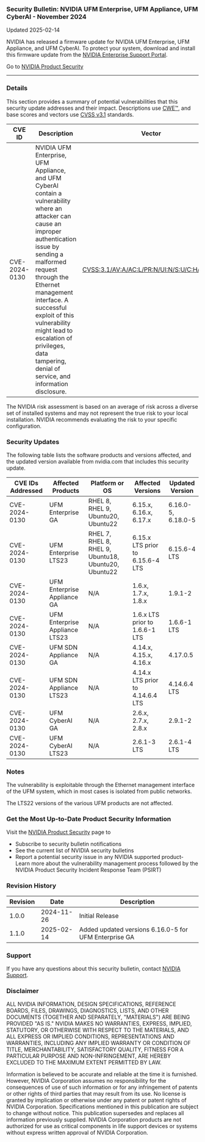 ### Security Bulletin: NVIDIA UFM Enterprise, UFM Appliance, UFM CyberAI - November 2024

Updated 2025-02-14

NVIDIA has released a firmware update for NVIDIA UFM Enterprise, UFM Appliance, and UFM CyberAI. To protect your system, download and install this firmware update from the <a href="https://enterprise-support.nvidia.com/s/">NVIDIA Enterprise Support Portal</a>.

Go to [NVIDIA Product Security](https://www.nvidia.com/security/)

_______________________________________________________________________________________________________________________________________________

### Details

This section provides a summary of potential vulnerabilities that this security update addresses and their impact. Descriptions use [CWE™](https://cwe.mitre.org/), and base scores and vectors use [CVSS v3.1](https://www.first.org/cvss/specification-document) standards.

| **CVE ID** | **Description** | **Vector** | **Base Score** | **Severity** | **CWE** | **Impacts** |
| ---------- | ---------------- | ---------- | -------------- | ------------ | -------- | ------------ |
| CVE-2024-0130 | NVIDIA UFM Enterprise, UFM Appliance, and UFM CyberAI contain a vulnerability where an attacker can cause an improper authentication issue by sending a malformed request through the Ethernet management interface. A successful exploit of this vulnerability might lead to escalation of privileges, data tampering, denial of service, and information disclosure. | [CVSS:3.1/AV:A/AC:L/PR:N/UI:N/S:U/C:H/I:H/A:H](https://www.first.org/cvss/calculator/3.1#CVSS:3.1/AV:A/AC:L/PR:N/UI:N/S:U/C:H/I:H/A:H) | 8.8 | HIGH | [CWE-287](https://cwe.mitre.org/data/definitions/287.html) | Escalation of Privileges, Data Tampering, Denial of Service, Information Disclosure |

The NVIDIA risk assessment is based on an average of risk across a diverse set of installed systems and may not represent the true risk to your local installation. NVIDIA recommends evaluating the risk to your specific configuration.

### Security Updates

The following table lists the software products and versions affected, and the updated version available from nvidia.com that includes this security update.

| **CVE IDs Addressed** | **Affected Products** | **Platform or OS** | **Affected Versions** | **Updated Version** |
| --------------------- | --------------------- | ----------------- | --------------------- | ------------------- |
| CVE-2024-0130 | UFM Enterprise GA | RHEL 8, RHEL 9, Ubuntu20, Ubuntu22 | 6.15.x, 6.16.x, 6.17.x | 6.16.0-5, 6.18.0-5 |
| CVE-2024-0130 | UFM Enterprise LTS23 | RHEL 7, RHEL 8, RHEL 9, Ubuntu18, Ubuntu20, Ubuntu22 | 6.15.x LTS prior to 6.15.6-4 LTS | 6.15.6-4 LTS |
| CVE-2024-0130 | UFM Enterprise Appliance GA | N/A | 1.6.x, 1.7.x, 1.8.x | 1.9.1-2 |
| CVE-2024-0130 | UFM Enterprise Appliance LTS23 | N/A | 1.6.x LTS prior to 1.6.6-1 LTS | 1.6.6-1 LTS |
| CVE-2024-0130 | UFM SDN Appliance GA | N/A | 4.14.x, 4.15.x, 4.16.x | 4.17.0.5 |
| CVE-2024-0130 | UFM SDN Appliance LTS23 | N/A | 4.14.x LTS prior to 4.14.6.4 LTS | 4.14.6.4 LTS |
| CVE-2024-0130 | UFM CyberAI GA | N/A | 2.6.x, 2.7.x, 2.8.x | 2.9.1-2 |
| CVE-2024-0130 | UFM CyberAI LTS23 | N/A | 2.6.1-3 LTS | 2.6.1-4 LTS |

### Notes

The vulnerability is exploitable through the Ethernet management interface of the UFM system, which in most cases is isolated from public networks.<div>The LTS22 versions of the various UFM products are not affected.</div>



### Get the Most Up-to-Date Product Security Information

Visit the [NVIDIA Product Security](https://www.nvidia.com/security/) page to

- Subscribe to security bulletin notifications
- See the current list of NVIDIA security bulletins
- Report a potential security issue in any NVIDIA supported product- Learn more about the vulnerability management process followed by the NVIDIA Product Security Incident Response Team (PSIRT)
### Revision History

| **Revision** | **Date** | **Description** |
| ------------ | -------- | --------------- |
| 1.0.0 | 2024-11-26 | Initial Release |
| 1.1.0 | 2025-02-14 | Added updated versions 6.16.0-5 for UFM Enterprise GA |

### Support
If you have any questions about this security bulletin, contact [NVIDIA Support](https://www.nvidia.com/object/support.html).

### Disclaimer
ALL NVIDIA INFORMATION, DESIGN SPECIFICATIONS, REFERENCE BOARDS, FILES, DRAWINGS, DIAGNOSTICS, LISTS, AND OTHER DOCUMENTS (TOGETHER AND SEPARATELY, "MATERIALS") ARE BEING PROVIDED "AS IS." NVIDIA MAKES NO WARRANTIES, EXPRESS, IMPLIED, STATUTORY, OR OTHERWISE WITH RESPECT TO THE MATERIALS, AND ALL EXPRESS OR IMPLIED CONDITIONS, REPRESENTATIONS AND WARRANTIES, INCLUDING ANY IMPLIED WARRANTY OR CONDITION OF TITLE, MERCHANTABILITY, SATISFACTORY QUALITY, FITNESS FOR A PARTICULAR PURPOSE AND NON-INFRINGEMENT, ARE HEREBY EXCLUDED TO THE MAXIMUM EXTENT PERMITTED BY LAW. 

Information is believed to be accurate and reliable at the time it is furnished. However, NVIDIA Corporation assumes no responsibility for the consequences of use of such information or for any infringement of patents or other rights of third parties that may result from its use. No license is granted by implication or otherwise under any patent or patent rights of NVIDIA Corporation. Specifications mentioned in this publication are subject to change without notice. This publication supersedes and replaces all information previously supplied. NVIDIA Corporation products are not authorized for use as critical components in life support devices or systems without express written approval of NVIDIA Corporation.
